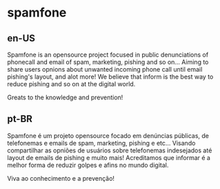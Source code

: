 # spamfone

## en-US

Spamfone is an opensource project focused in public denunciations of phonecall and email of spam, marketing, pishing and so on...
Aiming to share users opnions about unwanted incoming phone call until email pishing's layout, and alot more!
We believe that inform is the best way to reduce pishing and so on at the digital world.

Greats to the knowledge and prevention!

## pt-BR

Spamfone é um projeto opensource focado em denúncias públicas, de telefonemas e emails de spam, marketing, pishing e etc...
Visando compartilhar as opniões de usuários sobre telefonemas indesejados até layout de emails de pishing e muito mais!
Acreditamos que informar é a melhor forma de reduzir golpes e afins no mundo digital.

Viva ao conhecimento e a prevenção!

